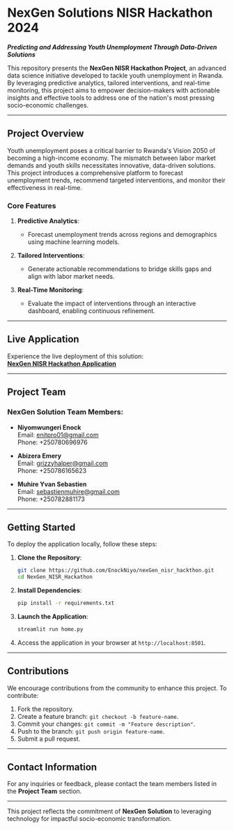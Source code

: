 # **NexGen Solutions NISR Hackathon 2024**

**_Predicting and Addressing Youth Unemployment Through Data-Driven Solutions_**

This repository presents the **NexGen NISR Hackathon Project**, an advanced data science initiative developed to tackle youth unemployment in Rwanda. By leveraging predictive analytics, tailored interventions, and real-time monitoring, this project aims to empower decision-makers with actionable insights and effective tools to address one of the nation's most pressing socio-economic challenges.

---

## **Project Overview**

Youth unemployment poses a critical barrier to Rwanda's Vision 2050 of becoming a high-income economy. The mismatch between labor market demands and youth skills necessitates innovative, data-driven solutions. This project introduces a comprehensive platform to forecast unemployment trends, recommend targeted interventions, and monitor their effectiveness in real-time.

### **Core Features**

1. **Predictive Analytics**: 
   - Forecast unemployment trends across regions and demographics using machine learning models.
   
2. **Tailored Interventions**: 
   - Generate actionable recommendations to bridge skills gaps and align with labor market needs.
   
3. **Real-Time Monitoring**: 
   - Evaluate the impact of interventions through an interactive dashboard, enabling continuous refinement.

---

## **Live Application**

Experience the live deployment of this solution:  
**[NexGen NISR Hackathon Application](https://nexgennisrhackthon-mmfekdzm6gvdmfsnshiii5.streamlit.app/)**

---

## **Project Team**

### NexGen Solution Team Members:
- **Niyomwungeri Enock**  
  Email: [enitpro01@gmail.com](mailto:enitpro01@gmail.com)  
  Phone: +250780696976  

- **Abizera Emery**  
  Email: [grizzyhalper@gmail.com](mailto:grizzyhalper@gmail.com)  
  Phone: +250786165623  

- **Muhire Yvan Sebastien**  
  Email: [sebastienmuhire@gmail.com](mailto:sebastienmuhire@gmail.com)  
  Phone: +250782881173  

---

## **Getting Started**

To deploy the application locally, follow these steps:

1. **Clone the Repository**:
   ```bash
   git clone https://github.com/EnockNiyo/nexGen_nisr_hackthon.git
   cd NexGen_NISR_Hackathon
   ```

2. **Install Dependencies**:
   ```bash
   pip install -r requirements.txt
   ```

3. **Launch the Application**:
   ```bash
   streamlit run home.py
   ```

4. Access the application in your browser at `http://localhost:8501`.

---

## **Contributions**

We encourage contributions from the community to enhance this project. To contribute:
1. Fork the repository.
2. Create a feature branch: `git checkout -b feature-name`.
3. Commit your changes: `git commit -m "Feature description"`.
4. Push to the branch: `git push origin feature-name`.
5. Submit a pull request.

---


## **Contact Information**

For any inquiries or feedback, please contact the team members listed in the **Project Team** section.

---

This project reflects the commitment of **NexGen Solution** to leveraging technology for impactful socio-economic transformation.

